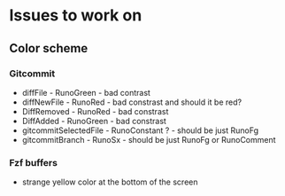 # Issues to work on

## Color scheme

### Gitcommit

* diffFile - RunoGreen - bad contrast
* diffNewFile - RunoRed - bad constrast and should it be red?
* DiffRemoved - RunoRed - bad constrast
* DiffAdded - RunoGreen - bad constrast
* gitcommitSelectedFile - RunoConstant ? - should be just RunoFg
* gitcommitBranch - RunoSx - should be just RunoFg or RunoComment

### Fzf buffers

* strange yellow color at the bottom of the screen
